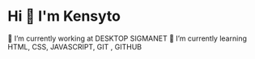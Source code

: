 # Hi 👋 I'm Kensyto

🔭 I’m currently working at DESKTOP SIGMANET
🌱 I’m currently learning HTML, CSS, JAVASCRIPT, GIT , GITHUB
